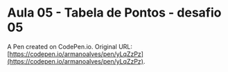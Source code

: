 # Aula 05 - Tabela de Pontos - desafio 05

A Pen created on CodePen.io. Original URL: [https://codepen.io/armanoalves/pen/yLqZzPz](https://codepen.io/armanoalves/pen/yLqZzPz).

